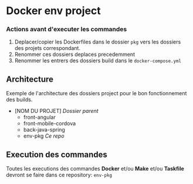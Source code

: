 # Docker env project

### Actions avant d'executer les commandes

1. Deplacer/copier les Dockerfiles dans le dossier `pkg` vers les dossiers des projets correspondant.
2. Renommer ces dossiers deplaces precedemment
3. Renommer les entrers des dossiers build dans le `docker-compose.yml`


## Architecture

Exemple de l'architecture des dossiers project pour le bon fonctionnement des builds.

- [NOM DU PROJET] *Dossier parent*
  - front-angular
  - front-mobile-cordova
  - back-java-spring
  - env-pkg *Ce repo*

## Execution des commandes

Toutes les executions des commandes **Docker** et/ou **Make** et/ou **Taskfile** devront se faire dans ce repository: `env-pkg`
